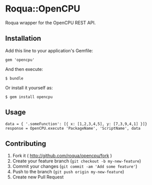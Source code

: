 # Roqua::OpenCPU

Roqua wrapper for the OpenCPU REST API.

## Installation

Add this line to your application's Gemfile:

    gem 'opencpu'

And then execute:

    $ bundle

Or install it yourself as:

    $ gem install opencpu

## Usage

    data = { '.someFunction': [{ x: [1,2,3,4,5], y: [7,3,9,4,1] }]}
    response = OpenCPU.execute 'PackageName', 'ScriptName', data

## Contributing

1. Fork it ( http://github.com/roqua/opencpu/fork )
2. Create your feature branch (`git checkout -b my-new-feature`)
3. Commit your changes (`git commit -am 'Add some feature'`)
4. Push to the branch (`git push origin my-new-feature`)
5. Create new Pull Request
